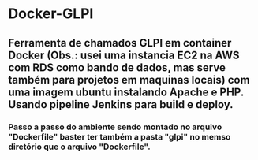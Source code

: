 # Docker-GLPI
<h2>Ferramenta de chamados GLPI em container Docker (Obs.: usei uma instancia EC2 na AWS com RDS como bando de dados, mas serve também para projetos em maquinas locais) com uma imagem ubuntu instalando Apache e PHP.
Usando pipeline Jenkins para build e deploy.

<h3> Passo a passo do ambiente sendo montado no arquivo "Dockerfile" baster ter também a pasta  "glpi" no memso diretório que o arquivo "Dockerfile".
